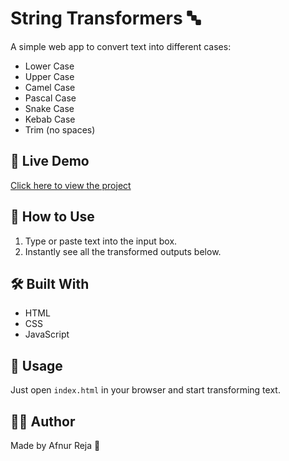 # String Transformers 🔤

A simple web app to convert text into different cases:

- Lower Case
- Upper Case
- Camel Case
- Pascal Case
- Snake Case
- Kebab Case
- Trim (no spaces)

## 🔗 Live Demo

[Click here to view the project](https://string-transformer-reja.netlify.app/)  

## 🔧 How to Use

1. Type or paste text into the input box.
2. Instantly see all the transformed outputs below.

## 🛠 Built With

- HTML
- CSS
- JavaScript

## 📁 Usage

Just open `index.html` in your browser and start transforming text.

## 👨‍💻 Author

Made by Afnur Reja 🚀
